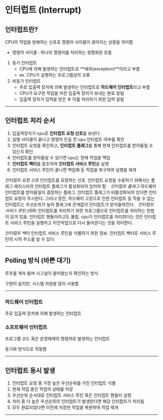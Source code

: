 # 인터럽트 (Interrupt)

## 인터럽트란?

CPU의 작업을 방해하는 신호로 명령어 사이클이 끊어지는 상황을 의미함.
* 명령어 사이클 : 하나의 명령어를 처리하는 정형화된 흐름

1. 동기 인터럽트
   - CPU에 의해 발생하는 인터럽트로 **예외(exception)**이라고 부름
   - ex. CPU가 실행하는 프로그램상의 오류
2. 비동기 인터럽트
   - 주로 입출력 장치에 의해 발생하는 인터럽트로 **하드웨어 인터럽트**라고 부름
   - CPU가 요구한 작업을 마친 입출력 장치가 보내는 완료 알림
   - 입출력 장치가 입력을 받은 후 이를 처리하기 위한 입력 알림

---

## 인터럽트 처리 순서

1. 입출력장치가 cpu로 **인터럽트 요청 신호**를 보낸다.
2. 실행 사이클이 끝나고 명령어 인출 전 cpu 인터럽트 여부를 확인
3. 인터럽트 요청을 확인하고, **인터럽트 플래그**를 통해 현재 인터럽트를 받아들일 수 있는지 확인
4. 인터럽트를 받아들일 수 있다면 cpu는 현재 작업을 백업
5. **인터럽트 벡터**를 참조하여 **인터럽트 서비스 루틴**을 실행
6. 인터럽트 서비스 루틴이 끝나면 백업해 둔 작업을 복구하여 실행을 재개

*인터럽트 요청 신호*
인터럽트를 요청하는 신호. 인터럽트 요청을 수용하기 위해서는 플래그 레지스터의 인터럽트 플래그가 활성화되어 있어야 함.
 
*인터럽트 플래그*
하드웨어 인터럽트를 받아들일지 결정하는 플래그. 인터럽트 플래그가 비활성화되어 있다면 인터럽트 요청이 무시된다. 그러나 정전, 하드웨어 고장으로 인한 인터럽트 등 막을 수 없는 인터럽트는 우선순위가 높아 플래그에 관계없이 인터럽트가 받아들여진다.
 
*인터럽트 서비스 루틴 (ISR)*
인터럽트를 처리하기 위한 프로그램으로 인터럽트를 처리하는 방법이 담겨 있음. 인터럽트 핸들러라고도 불림. cpu가 인터럽트를 처리한다는 것은 인터럽트 서비스 루틴을 실행하고 이전작업으로 다시 돌아온다는 것을 의미한다.

*인터럽트 벡터*
인터럽트 서비스 루틴을 식별하기 위한 정보. 인터럽트 벡터로 서비스 루틴의 시작 주소를 알 수 있다.

---

## Polling 방식 (바쁜 대기)

루프를 계속 돌며 시그널이 들어왔는지 확인하는 방식

구현이 쉽지만, 시스템 자원을 많이 사용함

---

### 하드웨어 인터럽트

주로 입출력 장치에 의해 발생하는 인터럽트

### 소프트웨어 인터럽트

프로그램 코드 혹은 운영체제의 명령어로 발생하는 인터럽트

동기화 방식으로 작동함

---

## 인터럽트 동시 발생

1. 인터럽트 요청 중 가장 높은 우선순위를 가진 인터럽트 식별
2. 현재 작업 중인 작업의 상태를 저장
3. 우선순위 순서대로 인터럽트 서비스 루틴 혹은 인터럽트 핸들러 실행
4. 처리 중 더 높은 우선순위의 인터럽트가 발생한다면 해당 인터럽트가 처리됨
5. 모두 완료되었다면 이전에 저장한 작업을 복원하여 작업 재개

---